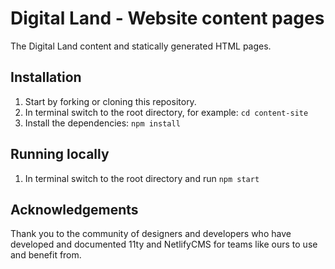 # Digital Land - Website content pages

The Digital Land content and statically generated HTML pages.

## Installation

1. Start by forking or cloning this repository.
2. In terminal switch to the root directory, for example: `cd content-site`
3. Install the dependencies: `npm install`

## Running locally

1. In terminal switch to the root directory and run `npm start`

## Acknowledgements

Thank you to the community of designers and developers who have developed and documented 11ty and NetlifyCMS for teams like ours to use and benefit from.
